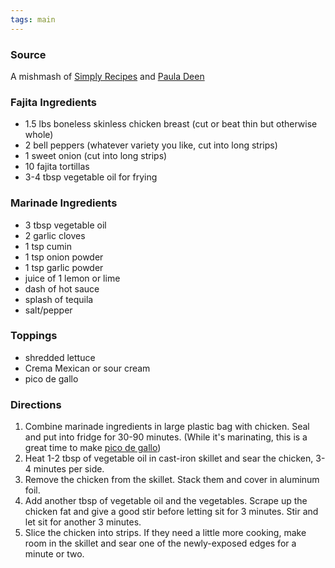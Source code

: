 ```yaml
---
tags: main
---
```


### Source
A mishmash of [Simply Recipes](http://www.simplyrecipes.com/recipes/chicken_fajitas/) and [Paula Deen](http://www.foodnetwork.com/recipes/paula-deen/gold-medal-sizzling-fajitas-recipe/index.html)

### Fajita Ingredients
* 1.5 lbs boneless skinless chicken breast (cut or beat thin but otherwise whole)
* 2 bell peppers (whatever variety you like, cut into long strips)
* 1 sweet onion (cut into long strips)
* 10 fajita tortillas
* 3-4 tbsp vegetable oil for frying

### Marinade Ingredients
* 3 tbsp vegetable oil
* 2 garlic cloves
* 1 tsp cumin
* 1 tsp onion powder
* 1 tsp garlic powder
* juice of 1 lemon or lime
* dash of hot sauce
* splash of tequila
* salt/pepper

### Toppings
* shredded lettuce
* Crema Mexican or sour cream
* pico de gallo

### Directions
1. Combine marinade ingredients in large plastic bag with chicken. Seal and put into fridge for 30-90 minutes. (While it's marinating, this is a great time to make [pico de gallo](/recipes/pico-de-gallo))
2. Heat 1-2 tbsp of vegetable oil in cast-iron skillet and sear the chicken, 3-4 minutes per side.
3. Remove the chicken from the skillet. Stack them and cover in aluminum foil.
4. Add another tbsp of vegetable oil and the vegetables. Scrape up the chicken fat and give a good stir before letting sit for 3 minutes. Stir and let sit for another 3 minutes.
5. Slice the chicken into strips. If they need a little more cooking, make room in the skillet and sear one of the newly-exposed edges for a minute or two. 
